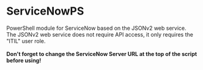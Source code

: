 # ServiceNowPS
PowerShell module for ServiceNow based on the JSONv2 web service.</br>
The JSONv2 web service does not require API access, it only requires the "ITIL" user role.</br></br>
<b>Don't forget to change the ServiceNow Server URL at the top of the script before using!</b>
